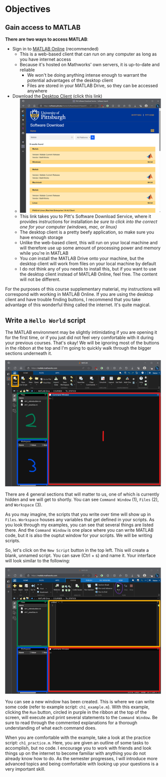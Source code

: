 # Objectives

## Gain access to MATLAB

**There are two ways to access MATLAB**:

- Sign in to [MATLAB Online](https://www.mathworks.com/products/matlab-online.html) (recommended)
  - This is a web-based client that can run on any computer as long as you have internet access
  - Because it's hosted on Mathworks' own servers, it is up-to-date and reliable
    - We won't be doing anything intense enough to warrant the potential advantages of the desktop client
    - Files are stored in your MATLAB Drive, so they can be accessed anywhere
- Download the [Desktop Client](https://software.pitt.edu/Home/SoftwareSearch?SearchText=Matlab&PlatformId=0) (click this link)
  - <img src="../images/sds-matlab-results.png" alt="search results"/>
  - This link takes you to Pitt's Software Download Service, where it provides instructions for installation *be sure to click into the correct one for your computer (windows, mac, or linux)*
  - The desktop client is a pretty beefy application, so make sure you have enough storage
  - Unlike the web-based client, this will run on your local machine and will therefore use up some amount of processing power and memory while you're in MATLAB
  - You *can* install the MATLAB Drive onto your machine, but the desktop client will work from files on your local machine by default
  - I do not think any of you needs to install this, but if you want to use the desktop client instead of MATLAB Online, feel free. The content will not be different.

For the purposes of this course supplementary material, my instructions will correspond with working in MATLAB Online. If you are using the desktop client and have trouble finding buttons, I recommend that you take advantage of this wonderful thing called the internet. It's quite magical.

## Write a `Hello World` script

The MATLAB environment may be slightly intimidating if you are opening it for the first time, or if you just did not feel very comfortable with it during your previous courses. That's okay! We will be ignoring most of the buttons in the ribbon at the top and I'm going to quickly walk through the bigger sections underneath it.

<img src="../images/initial-matlab-environment.png" alt="initial MATLAB environment"/>

There are 4 general sections that will matter to us, one of which is currently hidden and we will get to shortly. You can see `Command Window` (1), `Files` (2), and `Workspace` (3).

As you may imagine, the scripts that you write over time will show up in `Files`. `Workspace` houses any variables that get defined in your scripts. As you look through my examples, you can see that several things are listed there. And the `Command Window` is one place where you can write MATLAB code, but it is also the ouptut window for your scripts. We will be writing scripts.

So, let's click on the `New Script` button in the top left. This will create a blank, unnamed script. You can save (Ctrl + s) and name it. Your interface will look similar to the following:

<img src="../images/matlab-environment-with-new-script.png" alt="MATLAB environment with the scripting window"/>

You can see a new window has been created. This is where we can write some code (refer to example script: `ch1_example.m`). With this example, clicking the `Run` button, circled in purple in the ribbon at the top of the screen, will execute and print several statements to the `Command Window`. Be sure to read through the commented explanations for a thorough understanding of what each command does.

When you are comfortable with the example, take a look at the practice script: `ch1_practice.m`. Here, you are given an outline of some tasks to accomplish, but no code. I encourage you to work with friends and look things up on the internet to become familiar with anything you do not already know how to do. As the semester progresses, I will introduce more advanced topics and being comfortable with looking up your questions is a very important skill.
